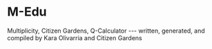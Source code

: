 # M-Edu
Multiplicity, Citizen Gardens, Q-Calculator --- written, generated, and compiled by Kara Olivarria and Citizen Gardens

